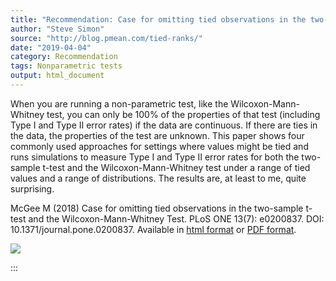 ```yaml
---
title: "Recommendation: Case for omitting tied observations in the two-sample t-test and the Wilcoxon-Mann-Whitney Test"
author: "Steve Simon"
source: "http://blog.pmean.com/tied-ranks/"
date: "2019-04-04"
category: Recommendation
tags: Nonparametric tests
output: html_document
---
```


When you are running a non-parametric test, like the
Wilcoxon-Mann-Whitney test, you can only be 100% of the properties of
that test (including Type I and Type II error rates) if the data are
continuous. If there are ties in the data, the properties of the test
are unknown. This paper shows four commonly used approaches for settings
where values might be tied and runs simulations to measure Type I and
Type II error rates for both the two-sample t-test and the
Wilcoxon-Mann-Whitney test under a range of tied values and a range of
distributions. The results are, at least to me, quite
surprising.

<!---More--->

McGee M (2018) Case for omitting tied observations in the two-sample
t-test and the Wilcoxon-Mann-Whitney Test. PLoS ONE 13(7): e0200837.
DOI: 10.1371/journal.pone.0200837. Available in [html
format](https://journals.plos.org/plosone/article?id=10.1371/journal.pone.0200837)
or [PDF
format](https://journals.plos.org/plosone/article/file?id=10.1371/journal.pone.0200837&type=printable).

![](../../../images/tied-ranks01.png)


:::

